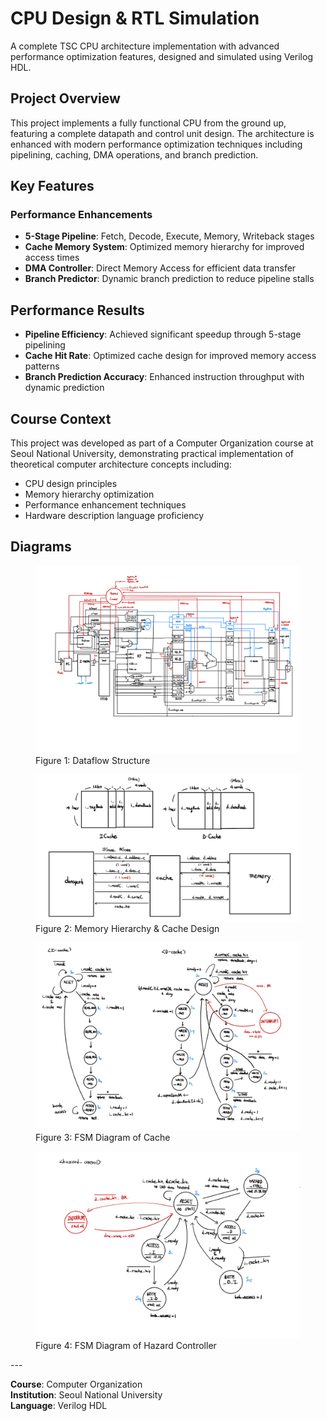 # CPU Design & RTL Simulation

A complete TSC CPU architecture implementation with advanced performance optimization features, designed and simulated using Verilog HDL.

## Project Overview

This project implements a fully functional CPU from the ground up, featuring a complete datapath and control unit design.
The architecture is enhanced with modern performance optimization techniques including pipelining, caching, DMA operations, and branch prediction.

## Key Features

### Performance Enhancements

- **5-Stage Pipeline**: Fetch, Decode, Execute, Memory, Writeback stages
- **Cache Memory System**: Optimized memory hierarchy for improved access times
- **DMA Controller**: Direct Memory Access for efficient data transfer
- **Branch Predictor**: Dynamic branch prediction to reduce pipeline stalls

## Performance Results

- **Pipeline Efficiency**: Achieved significant speedup through 5-stage pipelining
- **Cache Hit Rate**: Optimized cache design for improved memory access patterns
- **Branch Prediction Accuracy**: Enhanced instruction throughput with dynamic prediction

## Course Context

This project was developed as part of a Computer Organization course at Seoul National University,
demonstrating practical implementation of theoretical computer architecture concepts including:

- CPU design principles
- Memory hierarchy optimization
- Performance enhancement techniques
- Hardware description language proficiency

## Diagrams


<figure>
    <img src="img/structure.jpg">
    <figcaption>Figure 1: Dataflow Structure</figcaption>    
</figure>
<figure>
    <img src="img/memory-hierarchy.png">
    <figcaption>Figure 2: Memory Hierarchy & Cache Design</figcaption>
</figure>
<figure>
    <img src="img/cache-fsm.jpg">
    <figcaption>Figure 3: FSM Diagram of Cache</figcaption>
</figure>
<figure>
    <img src="img/hazard-controller-fsm.jpg">
    <figcaption>Figure 4: FSM Diagram of Hazard Controller</figcaption>
</figure>
---

**Course**: Computer Organization  
**Institution**: Seoul National University  
**Language**: Verilog HDL
